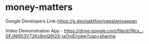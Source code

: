 # money-matters

Google Developers Link-https://g.dev/sakthipriyapalaniyappan

Video Demonstration App - https://drive.google.com/file/d/1Rcx_-GFJNj953V72Kz8mQ9t2X-jaOyjE/view?usp=sharing
